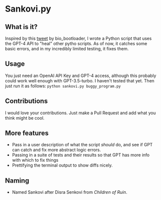 # Sankovi.py

## What is it?
Inspired by this [tweet](https://twitter.com/bio_bootloader/status/1636880208304431104?s=20) by bio_bootloader, I wrote a Python script that uses the GPT-4 API to "heal" other pytho scripts. As of now, it catches some basic errors, and in my incredibly limited testing, it fixes them.

## Usage
You just need an OpenAI API Key and GPT-4 access, although this probably could work well enough with GPT-3.5-turbo. I haven't tested that yet.
Then just run it as follows:
`python sankovi.py buggy_program.py`

## Contributions
I would love your contributions. Just make a Pull Request and add what you think might be cool.

## More features
- Pass in a user description of what the script *should* do, and see if GPT can catch and fix more abstract logic errors.
- Passing in a suite of tests and their results so that GPT has more info with which to fix things
- Prettifying the terminal output to show diffs nicely.

## Naming
- Named Sankovi after Disra Senkovi from *Children of Ruin*.
